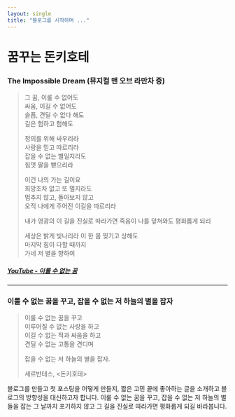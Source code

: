 ```yaml
---
layout: single
title: "블로그를 시작하며 ..."
---
```


꿈꾸는 돈키호테
===

### The Impossible Dream (뮤지컬 맨 오브 라만차 중)

> 그 꿈, 이룰 수 없어도  
> 싸움, 이길 수 없어도  
> 슬픔, 견딜 수 없다 해도  
> 길은 험하고 험해도  
>  
> 정의를 위해 싸우리라    
> 사랑을 믿고 따르리라  
> 잡을 수 없는 별일지라도  
> 힘껏 팔을 뻗으리라  
>  
> 이건 나의 가는 길이요  
> 희망조차 없고 또 멀지라도  
> 멈추지 않고, 돌아보지 않고  
> 오직 나에게 주어진 이길을 따르리라  
>  
> 내가 영광의 이 길을 진실로 따라가면
> 죽음이 나를 덮쳐와도 평화롭게 되리
>  
> 세상은 밝게 빛나리라 이 한 몸 찢기고 상해도  
> 마지막 힘이 다할 때까지  
> 가네 저 별을 향하여  

##### [YouTube - 이룰 수 없는 꿈](https://www.youtube.com/watch?v=k0CIoqRq0OI, "YouTube link")

***

### 이룰 수 없는 꿈을 꾸고, 잡을 수 없는 저 하늘의 별을 잡자

> 이룰 수 없는 꿈을 꾸고  
> 이루어질 수 없는 사랑을 하고  
> 이길 수 없는 적과 싸움을 하고  
> 견딜 수 없는 고통을 견디며
>  
> 잡을 수 없는 저 하늘의 별을 잡자.    
>  
> 세르반테스, <돈키호테>  
 
  
블로그를 만들고 첫 포스팅을 어떻게 만들지, 짧은 고민 끝에 좋아하는 글을 소개하고 블로그의 방향성을 대신하고자 합니다. 이룰 수 없는 꿈을 꾸고, 잡을 수 없는 저 하늘의 별들을 잡는 그 날까지 포기하지 않고 그 길을 진실로 따라가면 평화롭게 되길 바라봅니다.

